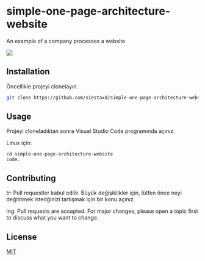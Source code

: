 # simple-one-page-architecture-website
An example of a company processes a website

<img src='screenshot/web.jpeg'>

## Installation
Öncellikle projeyi clonelayın.
```bash
git clone https://github.com/siestaxd/simple-one-page-architecture-website.git
```

## Usage

Projeyi cloneladıktan sonra Visual Studio Code programında açınız.

Linux için:
```linux
cd simple-one-page-architecture-website
code.
```

## Contributing
tr: Pull requestler kabul edilir. Büyük değişiklikler için, lütfen önce neyi değitrimek istedğinizi tartışmak için bir konu açınız.

ing: Pull requests are accepted. For major changes, please open a topic first to discuss what you want to change.
## License
[MIT](https://choosealicense.com/licenses/mit/)
